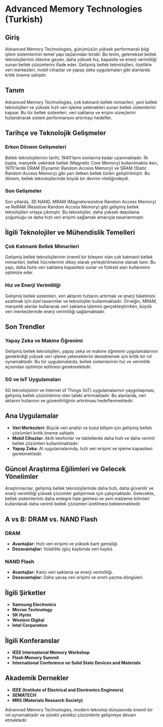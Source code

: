 # Advanced Memory Technologies (Turkish)

## Giriş

Advanced Memory Technologies, günümüzün yüksek performanslı bilgi işlem sistemlerinin temel yapı taşlarından biridir. Bu terim, geleneksel bellek teknolojilerinin ötesine geçen, daha yüksek hız, kapasite ve enerji verimliliği sunan bellek çözümlerini ifade eder. Gelişmiş bellek teknolojileri, özellikle veri merkezleri, mobil cihazlar ve yapay zeka uygulamaları gibi alanlarda kritik öneme sahiptir.

## Tanım

Advanced Memory Technologies, çok katmanlı bellek mimarileri, yeni bellek teknolojileri ve yüksek hızlı veri işleme yetenekleri sunan bellek sistemlerini kapsar. Bu tür bellek sistemleri, veri saklama ve erişim süreçlerini hızlandırarak sistem performansını artırmayı hedefler.

## Tarihçe ve Teknolojik Gelişmeler

### Erken Dönem Gelişmeleri

Bellek teknolojilerinin tarihi, 1940'ların sonlarına kadar uzanmaktadır. İlk başta, manyetik çekirdek bellek (Magnetic Core Memory) kullanılmakta iken, 1970'lerde DRAM (Dynamic Random Access Memory) ve SRAM (Static Random Access Memory) gibi yarı iletken bellek türleri geliştirilmiştir. Bu dönem, bellek teknolojilerinde büyük bir devrim niteliğindeydi.

### Son Gelişmeler

Son yıllarda, 3D NAND, MRAM (Magnetoresistive Random Access Memory) ve ReRAM (Resistive Random Access Memory) gibi gelişmiş bellek teknolojileri ortaya çıkmıştır. Bu teknolojiler, daha yüksek depolama yoğunluğu ve daha hızlı veri erişimi sağlamak amacıyla tasarlanmıştır.

## İlgili Teknolojiler ve Mühendislik Temelleri

### Çok Katmanlı Bellek Mimarileri

Gelişmiş bellek teknolojilerinin önemli bir bileşeni olan çok katmanlı bellek mimarileri, bellek hücrelerinin dikey olarak yerleştirilmesine olanak tanır. Bu yapı, daha fazla veri saklama kapasitesi sunar ve fiziksel alan kullanımını optimize eder.

### Hız ve Enerji Verimliliği

Gelişmiş bellek sistemleri, veri aktarım hızlarını artırmak ve enerji tüketimini azaltmak için özel tasarımlar ve teknolojiler kullanmaktadır. Örneğin, MRAM, manyetik alanlar kullanarak veri saklama işlemini gerçekleştirirken, büyük veri merkezlerinde enerji verimliliği sağlamaktadır.

## Son Trendler

### Yapay Zeka ve Makine Öğrenimi

Gelişmiş bellek teknolojileri, yapay zeka ve makine öğrenimi uygulamalarının gerektirdiği yüksek veri işleme yeteneklerini desteklemek için kritik bir rol oynamaktadır. Bu tür uygulamalarda, bellek sistemlerinin hız ve verimlilik açısından optimize edilmesi gerekmektedir.

### 5G ve IoT Uygulamaları

5G teknolojisinin ve Internet of Things (IoT) uygulamalarının yaygınlaşması, gelişmiş bellek çözümlerine olan talebi artırmaktadır. Bu alanlarda, veri aktarım hızlarının ve güvenilirliğinin artırılması hedeflenmektedir.

## Ana Uygulamalar

- **Veri Merkezleri:** Büyük veri analizi ve bulut bilişim için gelişmiş bellek çözümleri kritik öneme sahiptir.
- **Mobil Cihazlar:** Akıllı telefonlar ve tabletlerde daha hızlı ve daha verimli bellek çözümleri kullanılmaktadır.
- **Yapay Zeka:** AI uygulamalarında, hızlı veri erişimi ve işleme kapasitesi gerekmektedir.

## Güncel Araştırma Eğilimleri ve Gelecek Yönelimler

Araştırmacılar, gelişmiş bellek teknolojilerinde daha hızlı, daha güvenilir ve enerji verimliliği yüksek çözümler geliştirmek için çalışmaktadır. Gelecekte, bellek sistemlerinin daha entegre hale gelmesi ve yeni malzeme bilimleri kullanılarak daha verimli bellek çözümleri üretilmesi beklenmektedir.

## A vs B: DRAM vs. NAND Flash

### DRAM

- **Avantajlar:** Hızlı veri erişimi ve yüksek bant genişliği.
- **Dezavantajlar:** Volatilite (güç kaybında veri kaybı).

### NAND Flash

- **Avantajlar:** Kalıcı veri saklama ve enerji verimliliği.
- **Dezavantajlar:** Daha yavaş veri erişimi ve sınırlı yazma döngüleri.

## İlgili Şirketler

- **Samsung Electronics**
- **Micron Technology**
- **SK Hynix**
- **Western Digital**
- **Intel Corporation**

## İlgili Konferanslar

- **IEEE International Memory Workshop**
- **Flash Memory Summit**
- **International Conference on Solid State Devices and Materials**

## Akademik Dernekler

- **IEEE (Institute of Electrical and Electronics Engineers)**
- **SEMATECH**
- **MRS (Materials Research Society)**

Advanced Memory Technologies, modern teknoloji dünyasında önemli bir rol oynamaktadır ve sürekli yenilikçi çözümlerle gelişmeye devam etmektedir.